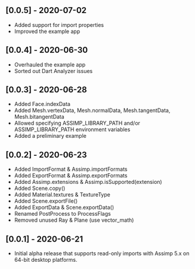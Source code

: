 ## [0.0.5] - 2020-07-02

* Added support for import properties
* Improved the example app

## [0.0.4] - 2020-06-30

* Overhauled the example app
* Sorted out Dart Analyzer issues

## [0.0.3] - 2020-06-28

* Added Face.indexData
* Added Mesh.vertexData, Mesh.normalData, Mesh.tangentData, Mesh.bitangentData
* Allowed specifying ASSIMP_LIBRARY_PATH and/or ASSIMP_LIBRARY_PATH environment
  variables
* Added a preliminary example

## [0.0.2] - 2020-06-23

* Added ImportFormat & Assimp.importFormats
* Added ExportFormat & Assimp.exportFormats
* Added Assimp.extensions & Assimp.isSupported(extension)
* Added Scene.copy()
* Added Material.textures & TextureType
* Added Scene.exportFile()
* Added ExportData & Scene.exportData()
* Renamed PostProcess to ProcessFlags
* Removed unused Ray & Plane (use vector_math)

## [0.0.1] - 2020-06-21

* Initial alpha release that supports read-only imports with Assimp 5.x
  on 64-bit desktop platforms.
